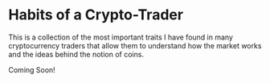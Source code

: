 # Habits of a Crypto-Trader
This is a collection of the most important traits I have found in many cryptocurrency traders that allow them to understand how the market works and the ideas behind the notion of coins.

Coming Soon!
